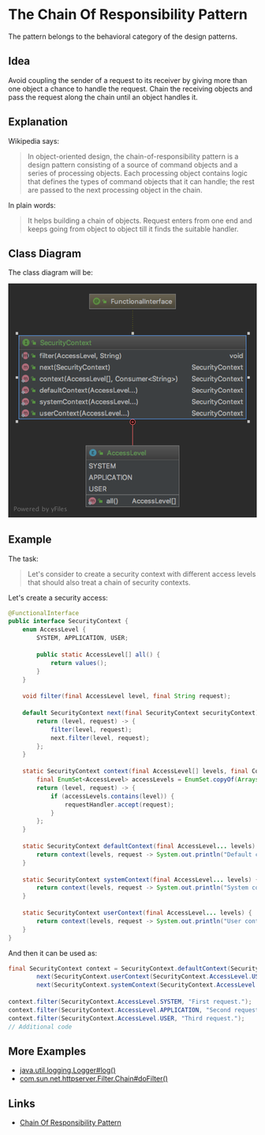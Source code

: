 # The Chain Of Responsibility Pattern

The pattern belongs to the behavioral category of the design patterns.

## Idea 

Avoid coupling the sender of a request to its receiver by giving more than one object a chance to handle the request. 
Chain the receiving objects and pass the request along the chain until an object handles it.

## Explanation

Wikipedia says:

> In object-oriented design, the chain-of-responsibility pattern is a design pattern consisting of a source of 
command objects and a series of processing objects. Each processing object contains logic that defines the types of 
command objects that it can handle; the rest are passed to the next processing object in the chain.

In plain words:

> It helps building a chain of objects. Request enters from one end and keeps going from object to object till it 
finds the suitable handler.

## Class Diagram

The class diagram will be:

![alt text](../etc/chainofresponsibility.png "Chain of responsibility class diagram")

## Example

The task:

> Let's consider to create a security context with different access levels that should also treat a chain of 
security contexts.

Let's create a security access:

```java
@FunctionalInterface
public interface SecurityContext {
    enum AccessLevel {
        SYSTEM, APPLICATION, USER;

        public static AccessLevel[] all() {
            return values();
        }
    }

    void filter(final AccessLevel level, final String request);

    default SecurityContext next(final SecurityContext securityContext) {
        return (level, request) -> {
            filter(level, request);
            next.filter(level, request);
        };
    }

    static SecurityContext context(final AccessLevel[] levels, final Consumer<String> requestHandler) {
        final EnumSet<AccessLevel> accessLevels = EnumSet.copyOf(Arrays.asList(levels));
        return (level, request) -> {
            if (accessLevels.contains(level)) {
                requestHandler.accept(request);
            }
        };
    }

    static SecurityContext defaultContext(final AccessLevel... levels) {
        return context(levels, request -> System.out.println("Default context: " + request));
    }

    static SecurityContext systemContext(final AccessLevel... levels) {
        return context(levels, request -> System.out.println("System context: " + request));
    }

    static SecurityContext userContext(final AccessLevel... levels) {
        return context(levels, request -> System.out.println("User context: " + request));
    }
}
```

And then it can be used as:

```java
final SecurityContext context = SecurityContext.defaultContext(SecurityContext.AccessLevel.all()).
        next(SecurityContext.userContext(SecurityContext.AccessLevel.USER)).
        next(SecurityContext.systemContext(SecurityContext.AccessLevel.SYSTEM, SecurityContext.AccessLevel.USER));

context.filter(SecurityContext.AccessLevel.SYSTEM, "First request.");
context.filter(SecurityContext.AccessLevel.APPLICATION, "Second request.");
context.filter(SecurityContext.AccessLevel.USER, "Third request.");
// Additional code
```

## More Examples

* [java.util.logging.Logger#log()](https://docs.oracle.com/en/java/javase/11/docs/api/java.logging/java/util/logging/Logger.html#log(java.util.logging.Level,java.lang.String))
* [com.sun.net.httpserver.Filter.Chain#doFilter​()](https://docs.oracle.com/en/java/javase/11/docs/api/jdk.httpserver/com/sun/net/httpserver/Filter.Chain.html#doFilter(com.sun.net.httpserver.HttpExchange))

## Links

* [Chain Of Responsibility Pattern](https://en.wikipedia.org/wiki/Chain-of-responsibility_pattern)